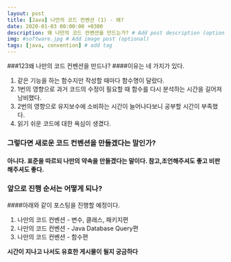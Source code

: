 ```yaml
---
layout: post
title: [Java] 나만의 코드 컨벤션 (1) - 왜?
date: 2020-01-03 00:00:00 +0300
description: 왜 나만의 코드 컨벤션을 만드는가? # Add post description (optional)
img: #software.jpg # Add image post (optional)
tags: [java, convention] # add tag
---
```


> 
###123왜 나만의 코드 컨벤션을 만드나?
####이유는 네 가지가 있다.
1. 같은 기능을 하는 함수지만 작성할 때마다 함수명이 달랐다.
2. 1번의 영향으로 과거 코드의 수정이 필요할 때 함수를 다시 분석하는 시간을 길어져 낭비했다.
3. 2번의 영향으로 유지보수에 소비하는 시간이 늘어나다보니 공부할 시간이 부족했다. 
4. 읽기 쉬운 코드에 대한 욕심이 생겼다.
> 
### 그렇다면 새로운 코드 컨벤션을 만들겠다는 말인가? 
#### 아니다. 표준을 따르되 나만의 약속을 만들겠다는 말이다. 참고,조언해주셔도 좋고 비판해주셔도 좋다.
> 
### 앞으로 진행 순서는 어떻게 되나?
####아래와 같이 포스팅을 진행할 예정이다.
1. 나만의 코드 컨벤션 - 변수, 클래스, 패키지편
2. 나만의 코드 컨벤션 - Java Database Query편
3. 나만의 코드 컨벤션 - 함수편

**시간이 지나고 나서도 유효한 게시물이 될지 궁금하다**